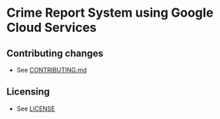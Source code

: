 # Crime Report System using Google Cloud Services


## Contributing changes

* See [CONTRIBUTING.md](CONTRIBUTING.md)


## Licensing

* See [LICENSE](LICENSE)
